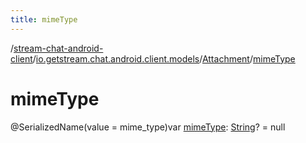 ```yaml
---
title: mimeType
---
```

/[stream-chat-android-client](../../index.md)/[io.getstream.chat.android.client.models](../index.md)/[Attachment](index.md)/[mimeType](mimeType.md)  
  
  
  
# mimeType  
@SerializedName(value = mime_type)var [mimeType](mimeType.md): [String](https://kotlinlang.org/api/latest/jvm/stdlib/kotlin/-string/index.html)? = null
